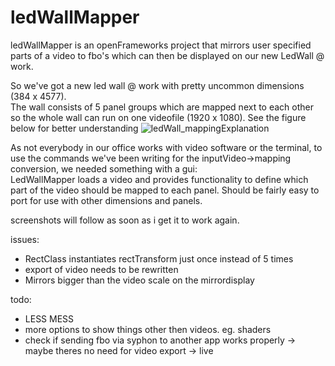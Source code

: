 # ledWallMapper
ledWallMapper is an openFrameworks project that mirrors user specified parts of a video to fbo's which can then be displayed on our new LedWall @ work.  

So we've got a new led wall @ work with pretty uncommon dimensions (384 x 4577). <br/>
The wall consists of 5 panel groups which are mapped next to each other so the whole wall can run on one videofile (1920 x 1080). See the figure below for better understanding
![ledWall_mappingExplanation](https://user-images.githubusercontent.com/25278349/79458789-9feacd80-7ff2-11ea-8879-d4a06d3059b7.png)

As not everybody in our office works with video software or the terminal, to use the commands we've been writing for the inputVideo->mapping conversion, we needed something with a gui: <br/>
LedWallMapper loads a video and provides functionality to define which part of the video should be mapped to each panel.
Should be fairly easy to port for use with other dimensions and panels.

screenshots will follow as soon as i get it to work again.

issues:
- RectClass instantiates rectTransform just once instead of 5 times
- export of video needs to be rewritten
- Mirrors bigger than the video scale on the mirrordisplay

todo: 
- LESS MESS
- more options to show things other then videos. eg. shaders
- check if sending fbo via syphon to another app works properly -> maybe theres no need for video export -> live 
